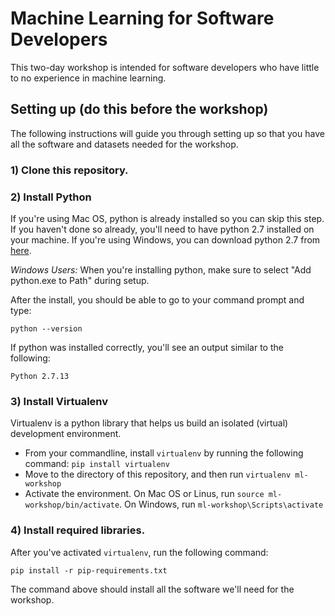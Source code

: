 # Machine Learning for Software Developers

This two-day workshop is intended for software developers who have little to no experience in machine learning.

## Setting up (do this before the workshop)

The following instructions will guide you through setting up so that you have all the software and datasets needed for the workshop.

### 1) Clone this repository.
### 2) Install Python
If you're using Mac OS, python is already installed so you can skip this step. If you haven't done so already, you'll need to have python 2.7 installed on your machine.  If you're using Windows, you can download python 2.7 from [here](https://www.python.org/ftp/python/2.7.13/python-2.7.13.msi).

*Windows Users:* When you're installing python, make sure to select "Add python.exe to Path" during setup.

After the install, you should be able to go to your command prompt and type:

`python --version`

If python was installed correctly, you'll see an output similar to the following:

`Python 2.7.13`

### 3) Install Virtualenv
Virtualenv is a python library that helps us build an isolated (virtual) development environment.

- From your commandline, install `virtualenv` by running the following command: `pip install virtualenv`
- Move to the directory of this repository, and then run `virtualenv ml-workshop`
- Activate the environment. On Mac OS or Linus, run `source ml-workshop/bin/activate`. On Windows, run `ml-workshop\Scripts\activate`

### 4) Install required libraries.
After you've activated `virtualenv`, run the following command:

`pip install -r pip-requirements.txt`

The command above should install all the software we'll need for the workshop.
